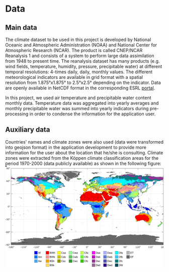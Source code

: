# Data

## Main data
The climate dataset to be used in this project is developed by National Oceanic and Atmospheric Administration (NOAA) and National Center for Atmospheric Research (NCAR). The product is called CNEP/NCAR Reanalysis 1 and consists of a system to perform large data assimilation from 1948 to present time. The reanalysis dataset has many products (e.g. wind fields, temperature, humidity, pressure, precipitable water) at different temporal resolutions: 4-times daily, daily, monthly values. The different meteorological indicators are available in grid format with a spatial resolution from 1.875°x1.875° to 2.5°x2.5° depending on the indicator. Data are openly available in NetCDF format in the corresponding ESRL [portal](https://www.esrl.noaa.gov/psd/data/gridded/data.ncep.reanalysis.html).

In this project, we used air temperature and precipitable water content monthly data. Temperature data was aggregated into yearly averages and monthly precipitable water was summed into yearly indicators during pre-processing in order to condense the information for the application user.

## Auxiliary data
Countries' names and climate zones were also used (data were transformed into geojson format) in the application development to provide more information for the user about the location that he/she is consulting. Climate zones were extracted from the Köppen climate classification areas for the period 1970-2000 (data publicly available) as shown in the following figure:
![alt text](figures/koeppen.jpg)


